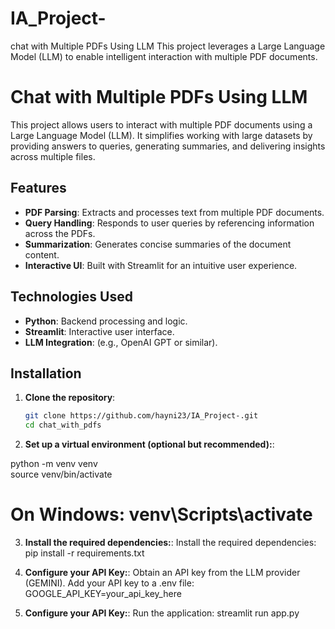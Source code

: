 # IA_Project-
chat with Multiple PDFs Using LLM  This project leverages a Large Language Model (LLM) to enable intelligent interaction with multiple PDF documents. 
# Chat with Multiple PDFs Using LLM  

This project allows users to interact with multiple PDF documents using a Large Language Model (LLM). It simplifies working with large datasets by providing answers to queries, generating summaries, and delivering insights across multiple files.  

## Features  
- **PDF Parsing**: Extracts and processes text from multiple PDF documents.  
- **Query Handling**: Responds to user queries by referencing information across the PDFs.  
- **Summarization**: Generates concise summaries of the document content.  
- **Interactive UI**: Built with Streamlit for an intuitive user experience.  

## Technologies Used  
- **Python**: Backend processing and logic.  
- **Streamlit**: Interactive user interface.  
- **LLM Integration**: (e.g., OpenAI GPT or similar).  

## Installation  

1. **Clone the repository**:  
   ```bash
   git clone https://github.com/hayni23/IA_Project-.git
   cd chat_with_pdfs
   
  2. **Set up a virtual environment (optional but recommended):**:

python -m venv venv  
source venv/bin/activate  
# On Windows: venv\Scripts\activate

3. **Install the required dependencies:**:
Install the required dependencies:
pip install -r requirements.txt

4. **Configure your API Key:**:
Obtain an API key from the LLM provider (GEMINI).
Add your API key to a .env file:
GOOGLE_API_KEY=your_api_key_here

6. **Configure your API Key:**:
Run the application:
streamlit run app.py
